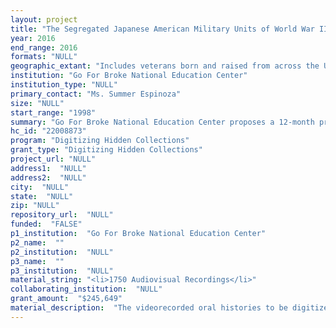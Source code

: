 ```yaml
--- 
layout: project 
title: "The Segregated Japanese American Military Units of World War II: Digitizing and Providing Access to Veteran Oral Histories"
year: 2016
end_range: 2016
formats: "NULL"
geographic_extant: "Includes veterans born and raised from across the US and Territory of Hawaii who served in infantry units in the European Theater (primarily Italy and France), and in intelligence units as translators, interpreters and interrogators throughout the Pacific Theater."
institution: "Go For Broke National Education Center"
institution_type: "NULL"
primary_contact: "Ms. Summer Espinoza"
size: "NULL"
start_range: "1998"
summary: "Go For Broke National Education Center proposes a 12-month project to digitize and index 700 videotaped oral history interviews of Japanese American veterans who served in segregated units during World War II. The recordings were collected throughout the US beginning in 1998 on Betacam, DVCAM and miniDVCAM magnetic tape, and are part of the most extensive oral history collection about the segregated infantry and military intelligence units that served in the European and Pacific Theaters, respectively, in WWII. Some of the interviews were previously digitized to compressed, non-archival standards. This archival-quality digitization will be completed at the University of Southern California Digital Repository. A previous CLIR grant supported item-level cataloging of the oral histories; this grant further defines the contents of the recordings by indexing the oral histories so researchers can efficiently search through the almost 1,800 hours of veteran recollections."
hc_id: "22008873"
program: "Digitizing Hidden Collections"
grant_type: "Digitizing Hidden Collections"
project_url: "NULL"
address1:  "NULL"
address2:  "NULL"
city:  "NULL"
state:  "NULL"
zip: "NULL"
repository_url:  "NULL"
funded:  "FALSE"
p1_institution:  "Go For Broke National Education Center"
p2_name:  ""
p2_institution:  "NULL"
p3_name:  ""
p3_institution:  "NULL"
material_string: "<li>1750 Audiovisual Recordings</li>"
collaborating_institution:  "NULL"
grant_amount:  "$245,649"
material_description:  "The videorecorded oral histories to be digitized are from a project launched by GFB in 1998 to capture the narratives of Japanese American veterans who served in segregated units in World War II. The program consulted with the Shoah Foundation and Southwest Oral History Association to ensure best practices as it developed study guides for interviewers, pre-interview questionnaires, and recording protocol. The interviews were recorded with broadcast-quality equipment, and span the subjects' life, beginning with their parents and siblings, childhood, wartime imprisonment of Japanese in War Relocation Authority camps, Army enlistment, military service, discharge, and post-war career and family life. The recordings have been used by the Smithsonian Institution, National Park Service, Museum of Tolerance, Japanese American National Museum, many independent film documentaries, and other library and museum exhibitions. The collection includes veterans from all of the Japanese American segregated units that served in Europe and the Pacific, making it the largest collection of its kind. Significant effort was invested in locating Nisei (Japanese language term for second generation Japanese Americans) veterans whose wartime experiences were unique or significant, such as Medal of Honor awardees; those who saw action in the Rescue of the Lost Battalion near Biffontaine, France, which is considered one of the top ten military battles in the history of the US Army; and all three MIS soldiers who were eyewitnesses to Japan's surrender on the USS Missouri. Also included are some interviews of their contemporaries to provide context, such as Caucasian officers who led the units, as Nisei were not permitted to be officers; Jewish survivors of the Landsberg-Kaufering Dachau death march and sub-camps who were rescued by Nisei soldiers in April 1945; and government and military leaders who provide perspective on the unique contribution of the Nisei soldiers to American history."
---
```

